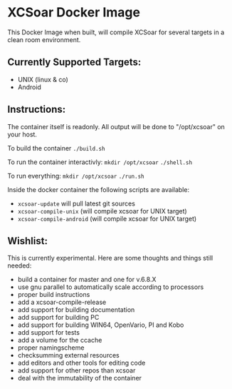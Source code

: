 XCSoar Docker Image
===================

This Docker Image when built, will compile XCSoar for several targets in a clean room environment. 

Currently Supported Targets: 
----------------------------
- UNIX (linux & co)
- Android 

Instructions: 
-------------

The container itself is readonly. All output will be done to "/opt/xcsoar" on your host. 

To build the container
`./build.sh`

To run the container interactivly:
`mkdir /opt/xcsoar`
`./shell.sh`

To run everything: 
`mkdir /opt/xcsoar`
`./run.sh`

Inside the docker container the following scripts are available:
 * `xcsoar-update` will pull latest git sources
 * `xcsoar-compile-unix` (will compile xcsoar for UNIX target)
 * `xcsoar-compile-android` (will compile xcsoar for UNIX target)

Wishlist:
---------
This is currently experimental. Here are some thoughts and things still needed: 
 * build a container for master and one for v.6.8.X 
 * use gnu parallel to automatically scale according to processors 
 * proper build instructions
 * add a xcsoar-compile-release 
 * add support for building documentation 
 * add support for building PC
 * add support for building WIN64, OpenVario, PI and Kobo
 * add support for tests
 * add a volume for the ccache
 * proper namingscheme
 * checksumming external resources
 * add editors and other tools for editing code
 * add support for other repos than xcsoar
 * deal with the immutability of the container
